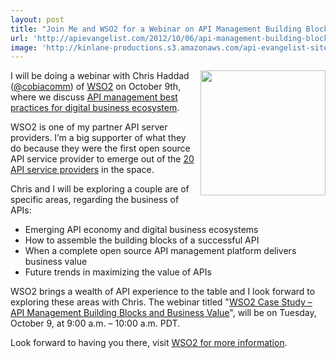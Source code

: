 ```yaml
---
layout: post
title: "Join Me and WSO2 for a Webinar on API Management Building Blocks and Business Value"
url: 'http://apievangelist.com/2012/10/06/api-management-building-blocks-and-business-value-webinar-with-wso2/'
image: 'http://kinlane-productions.s3.amazonaws.com/api-evangelist-site/blog/wso2-logo.jpeg'
---
```


[<img src="https://s3.amazonaws.com/kinlane-productions/api-service-providers/wso2/wso2-logo-white-800X360.jpg" alt="" width="200" align="right" />][1]

I will be doing a webinar with Chris Haddad ([@cobiacomm][2]) of [WSO2][1] on October 9th, where we discuss [API management best practices for digital business ecosystem][3].

WSO2 is one of my partner API server providers. I’m a big supporter of what they do because they were the first open source API service provider to emerge out of the [20 API service providers][4] in the space.

Chris and I will be exploring a couple are of specific areas, regarding the business of APIs:

  * Emerging API economy and digital business ecosystems
  * How to assemble the building blocks of a successful API
  * When a complete open source API management platform delivers business value
  * Future trends in maximizing the value of APIs

WSO2 brings a wealth of API experience to the table and I look forward to exploring these areas with Chris. The webinar titled "[WSO2 Case Study – API Management Building Blocks and Business Value][5]", will be on Tuesday, October 9, at 9:00 a.m. – 10:00 a.m. PDT.

Look forward to having you there, visit [WSO2 for more information][6].

   [1]: http://wso2.com/ (WSO2)
   [2]: https://twitter.com/cobiacomm
   [3]: http://wso2.org/library/webinars/2012/10/wso2-case-study-api-management-building-blocks-business-value/ (API management best practices for digital business ecosystem)
   [4]: http://apievangelist.com/2012/06/15/api-service-provider-roundup-for-2012/ (20 API Service Providers)
   [5]: http://wso2.org/library/webinars/2012/10/wso2-case-study-api-management-building-blocks-business-value (WSO2 Case Study – API Management Building Blocks and Business Value)
   [6]: http://wso2.org/library/webinars/2012/10/wso2-case-study-api-management-building-blocks-business-value
